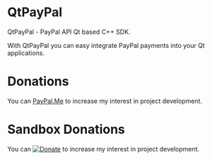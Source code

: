 # QtPayPal

QtPayPal - PayPal API Qt based C++ SDK.

With QtPayPal you can easy integrate PayPal payments into your Qt applications.

# Donations

You can [PayPal.Me](https://paypal.me/podsvirov) to increase my interest in project development.

# Sandbox Donations

You can [![Donate](https://www.sandbox.paypal.com/en_US/i/btn/btn_donate_LG.gif)](https://www.sandbox.paypal.com/cgi-bin/webscr?cmd=_s-xclick&hosted_button_id=B5BGPJWQBSZJS) to increase my interest in project development.
